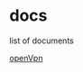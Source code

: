 # docs

list of documents


[openVpn](https://torguard.net/knowledgebase.php?action=displayarticle&id=53)